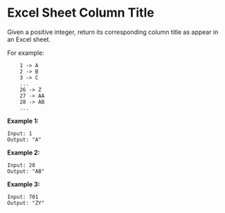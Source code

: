 # Excel Sheet Column Title

Given a positive integer, return its corresponding column title as appear in an Excel sheet.

For example:

```pseudo
    1 -> A
    2 -> B
    3 -> C
    ...
    26 -> Z
    27 -> AA
    28 -> AB
    ...
```

**Example 1:**

```pseudo
Input: 1
Output: "A"
```

**Example 2:**

```pseudo
Input: 28
Output: "AB"
```

**Example 3:**

```pseudo
Input: 701
Output: "ZY"
```
